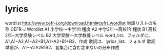 # lyrics
wordlist
http://www.cefr-j.org/download.html#cefrj_wordlist
単語リストの名称
CEFR-J Wordlist
A1 小学校～中学1年程度
A2 中学2年～高校1年程度
B1 高校2年~大学受験レベル
B2 大学受験～大学教養レベル
word_list、フォルダに、A1,A1+A2,A1+A2+B1,A1+A2+B1+B2、作成
歌詞は、lyrics_list、フォルダ
歌詞単語が、A1～A1A2B1B2、各集合に含む含まないの分布作成
